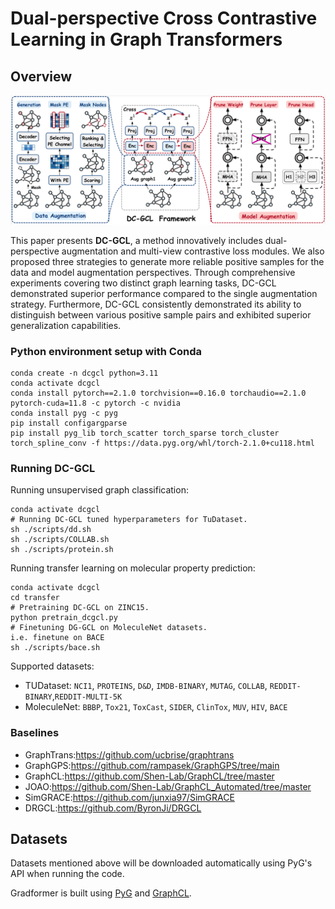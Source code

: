 # Dual-perspective Cross Contrastive Learning in Graph Transformers

## Overview

![image](./imgs/img.png)

This paper presents **DC-GCL**, a method innovatively includes dual-perspective augmentation and multi-view contrastive loss modules. We also proposed three strategies to generate more reliable positive samples for the data and model augmentation perspectives. Through comprehensive experiments covering two distinct graph learning tasks, DC-GCL demonstrated superior performance compared to the single augmentation strategy. Furthermore, DC-GCL consistently demonstrated its ability to distinguish between various positive sample pairs and exhibited superior generalization capabilities. 

### Python environment setup with Conda

```
conda create -n dcgcl python=3.11
conda activate dcgcl
conda install pytorch==2.1.0 torchvision==0.16.0 torchaudio==2.1.0 pytorch-cuda=11.8 -c pytorch -c nvidia
conda install pyg -c pyg
pip install configargparse
pip install pyg_lib torch_scatter torch_sparse torch_cluster torch_spline_conv -f https://data.pyg.org/whl/torch-2.1.0+cu118.html

```

### Running DC-GCL

Running unsupervised graph classification:

```
conda activate dcgcl
# Running DC-GCL tuned hyperparameters for TuDataset.
sh ./scripts/dd.sh 
sh ./scripts/COLLAB.sh 
sh ./scripts/protein.sh 
```

Running transfer learning on molecular property prediction:

```
conda activate dcgcl
cd transfer
# Pretraining DC-GCL on ZINC15.
python pretrain_dcgcl.py
# Finetuning DG-GCL on MoleculeNet datasets.
i.e. finetune on BACE
sh ./scripts/bace.sh
```

Supported datasets:

- TUDataset: `NCI1`, `PROTEINS`, `D&D`, `IMDB-BINARY`, `MUTAG`, `COLLAB`, `REDDIT-BINARY`,`REDDIT-MULTI-5K`
- MoleculeNet: `BBBP`, `Tox21`, `ToxCast`, `SIDER`, `ClinTox`, `MUV`, `HIV`, `BACE` 

### Baselines

- GraphTrans:https://github.com/ucbrise/graphtrans
- GraphGPS:https://github.com/rampasek/GraphGPS/tree/main
- GraphCL:https://github.com/Shen-Lab/GraphCL/tree/master
- JOAO:https://github.com/Shen-Lab/GraphCL_Automated/tree/master
- SimGRACE:https://github.com/junxia97/SimGRACE
- DRGCL:https://github.com/ByronJi/DRGCL

## Datasets

Datasets mentioned above will be downloaded automatically using PyG's API when running the code.

Gradformer is built using [PyG](https://www.pyg.org/) and [GraphCL](https://github.com/Shen-Lab/GraphCL/tree/master). 

